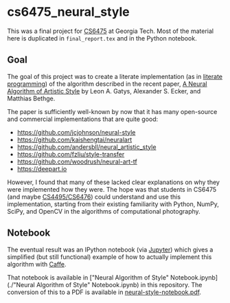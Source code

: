 # cs6475\_neural\_style

This was a final project for
[CS6475](http://www.omscs.gatech.edu/cs-6475-computational-photography)
at Georgia Tech.  Most of the material here is duplicated in
`final_report.tex` and in the Python notebook.

## Goal

The goal of this project was to create a literate implementation (as
in
[literate programming](https://en.wikipedia.org/wiki/Literate_programming))
of the algorithm described in the recent paper, [A Neural Algorithm of
Artistic Style](http://arxiv.org/abs/1508.06576) by Leon A. Gatys,
Alexander S. Ecker, and Matthias Bethge.

The paper is sufficiently well-known by now that it has many
open-source and commercial implementations that are quite good:

- https://github.com/jcjohnson/neural-style
- https://github.com/kaishengtai/neuralart
- https://github.com/andersbll/neural_artistic_style
- https://github.com/fzliu/style-transfer
- https://github.com/woodrush/neural-art-tf
- https://deepart.io

However, I found that many of these lacked clear explanations on why
they were implemented how they were.  The hope was that students in
CS6475 (and maybe
[CS4495/CS6476](http://www.cc.gatech.edu/~hays/compvision/)) could
understand and use this implementation, starting from their existing
familiarity with Python, NumPy, SciPy, and OpenCV in the algorithms of
computational photography.

## Notebook

The eventual result was an IPython notebook (via
[Jupyter](https://jupyter.org/)) which gives a simplified (but still
functional) example of how to actually implement this algorithm with
[Caffe](http://caffe.berkeleyvision.org/).

That notebook is available in
["Neural Algorithm of Style" Notebook.ipynb](./"Neural Algorithm of
Style" Notebook.ipynb) in this repository.  The conversion of this to
a PDF is available in
[neural-style-notebook.pdf](./neural-style-notebook.pdf).
